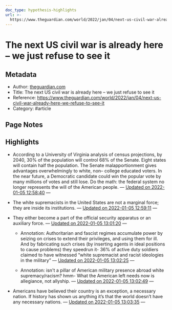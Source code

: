 ```yaml
---
doc_type: hypothesis-highlights
url: >-
  https://www.theguardian.com/world/2022/jan/04/next-us-civil-war-already-here-we-refuse-to-see-it
---
```

# The next US civil war is already here – we just refuse to see it

## Metadata
- Author: [theguardian.com]()
- Title: The next US civil war is already here – we just refuse to see it
- Reference: https://www.theguardian.com/world/2022/jan/04/next-us-civil-war-already-here-we-refuse-to-see-it
- Category: #article

## Page Notes


## Highlights
- According to a University of Virginia analysis of census projections, by 2040, 30% of the population will control 68% of the Senate. Eight states will contain half the population. The Senate malapportionment gives advantages overwhelmingly to white, non– college educated voters. In the near future, a Democratic candidate could win the popular vote by many millions of votes and still lose. Do the math: the federal system no longer represents the will of the American people. — [Updated on 2022-01-05 12:58:40](https://hyp.is/xOlIaG3bEeyJpushwh2Tpg/www.theguardian.com/world/2022/jan/04/next-us-civil-war-already-here-we-refuse-to-see-it)  — 

- The white supremacists in the United States are not a marginal force; they are inside its institutions. — [Updated on 2022-01-05 12:59:11](https://hyp.is/1vT4VG3bEeyweGcZRYus6w/www.theguardian.com/world/2022/jan/04/next-us-civil-war-already-here-we-refuse-to-see-it)  — 

- They either become a part of the official security apparatus or an auxiliary force. — [Updated on 2022-01-05 13:01:20](https://hyp.is/I8-JoG3cEeytokO3J8nZxA/www.theguardian.com/world/2022/jan/04/next-us-civil-war-already-here-we-refuse-to-see-it)  — 

   - Annotation: Authoritarian and fascist regimes accumulate power by seizing on crises to extend their privileges, and using them for ill. And by fabricating such crises (by inserting agents in ideal positions to cause problems) they speedrun it- 36% of active duty soldiers claimed to have witnessed “white supremacist and racist ideologies in the military” — [Updated on 2022-01-05 13:02:25](https://hyp.is/Ss4kdm3cEeyfSSfJt9lt8A/www.theguardian.com/world/2022/jan/04/next-us-civil-war-already-here-we-refuse-to-see-it)  — 

   - Annotation: isn't a pillar of American military presence abroad white supremacy/racism? hmm- What the American left needs now is allegiance, not allyship. — [Updated on 2022-01-05 13:02:49](https://hyp.is/WO7yBm3cEeykmo_RG-5K8w/www.theguardian.com/world/2022/jan/04/next-us-civil-war-already-here-we-refuse-to-see-it)  — 

- Americans have believed their country is an exception, a necessary nation. If history has shown us anything it’s that the world doesn’t have any necessary nations. — [Updated on 2022-01-05 13:03:35](https://hyp.is/dI-IuG3cEeyqgSMVcTr2sQ/www.theguardian.com/world/2022/jan/04/next-us-civil-war-already-here-we-refuse-to-see-it)  — 

